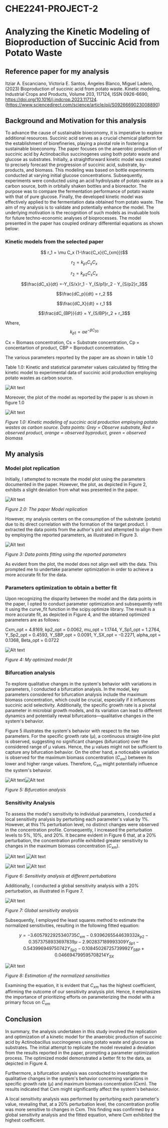 # CHE2241-PROJECT-2

# Analyzing the Kinetic Modeling of Bioproduction of Succinic Acid from Potato Waste

## Reference paper for my analysis

Itziar A. Escanciano, Victoria E. Santos, Ángeles Blanco, Miguel Ladero, (2023) Bioproduction of succinic acid from potato waste. Kinetic modeling, Industrial Crops and Products, Volume 203, 117124, ISSN 0926-6690, https://doi.org/10.1016/j.indcrop.2023.117124. (https://www.sciencedirect.com/science/article/pii/S0926669023008890)

## Background and Motivation for this analysis

To advance the cause of sustainable bioeconomy, it is imperative to explore additional resources. Succinic acid serves as a crucial chemical platform for the establishment of biorefineries, playing a pivotal role in fostering a sustainable bioeconomy. The paper focuses on the anaerobic production of succinic acid by Actinobacillus succinogenes using both potato waste and glucose as substrates. Initially, a straightforward kinetic model was created to precisely forecast the progression of succinic acid, substrate, by-products, and biomass. This modeling was based on bottle experiments conducted at varying initial glucose concentrations. Subsequently, experiments were conducted using an acid hydrolysate of potato waste as a carbon source, both in orbitally shaken bottles and a bioreactor. The purpose was to compare the fermentation performance of potato waste with that of pure glucose. Finally, the developed kinetic model was effectively applied to the fermentation data obtained from potato waste. The aim of my analysis is to validate and potentially enhance the model. The underlying motivation is the recognition of such models as invaluable tools for future techno-economic analyses of bioprocesses. The model presented in the paper has coupled ordinary differential equations as shown below:


### Kinetic models from the selected paper

$$ r_1 = \mu C_x (1-\frac{C_x}{C_{xm}})$$


$$ r_2 = k_{p1}C_sC_x$$


$$ r_2 = k_{p2}C_sC_x$$


$$\frac{dC_s}{dt} =-Y_{S/x}r_1 - Y_{S/p1}r_2 - Y_{S/p2}r_3$$


$$\frac{dC_p}{dt} = r_2 $$


$$\frac{dC_X}{dt} = r_1 $$

$$\frac{dC_{BP}}{dt} = Y_{S/BP}r_2 + r_3$$


Where, $$k_{p1} = \alpha e^{-\beta C_{S0}} $$

Cx = Biomass concentration, Cs = Substrate concentration, Cp = concentartion of product, CBP = Biproduct concentration.

The various parameters reported by the paper are as shown in table 1.0

Table 1.0: Kinetic and statistical parameter values calculated by fitting the kinetic model to 
experimental data of succinic acid production employing potato wastes as carbon source.

![Alt text](image.png)

Moreover, the plot of the model as reported by the paper is as shown in figure 1.0


![Alt text](image-1.png)

*Figure 1.0: Kinetic modeling of succinic acid production employing potato wastes as carbon source.
Data points: Grey = Observe substrate, Red = observed product, orange = observed byproduct, green = observed biomass*

## My analysis

### Model plot replication

Initially, I attempted to recreate the model plot using the parameters documented in the paper. However, the plot, as depicted in Figure 2, exhibits a slight deviation from what was presented in the paper.

![Alt text](image-2.png)

*Figure 2.0: The paper Model replication*

However, my analysis centers on the consumption of the substrate (potato) due to its direct correlation with the formation of the target product. I extracted the data points from the author's plot and attempted to align them by employing the reported parameters, as illustrated in Figure 3.

![Alt text](image-3.png)

*Figure 3: Data points fitting using the reported parameters*

As evident from the plot, the model does not align well with the data. This prompted me to undertake parameter optimization in order to achieve a more accurate fit for the data.

### Parameters optimization to obtain a better fit

Upon recognizing the disparity between the model and the data points in the paper, I opted to conduct parameter optimization and subsequently refit it using the curve_fit function in the scipy.optimize library. The result is a more accurate fit, as depicted in Figure 4, and the obtained optimized parameters are as follows:

Cxm_opt = 4.8169,  kp2_opt = 0.0062, mu_opt = 1.1744, Y_Sp1_opt = 1.2764, Y_Sp2_opt = 0.4593, Y_SBP_opt = 0.0091, Y_SX_opt = -0.2271, alpha_opt = 0.1368, Beta_opt = 0.0722

![Alt text](image-4.png)

*Figure 4: My optimized model fit*

### Bifurcation analysis

To explore qualitative changes in the system's behavior with variations in parameters, I conducted a bifurcation analysis. In the model, key parameters considered for bifurcation analysis include the maximum biomass concentration, which could be crucial, especially if it influences succinic acid selectivity. Additionally, the specific growth rate is a pivotal parameter in microbial growth models, and its variation can lead to different dynamics and potentially reveal bifurcations—qualitative changes in the system's behavior.

Figure 5 illustrates the system's behavior with respect to the two parameters. For the specific growth rate (μ), a continuous straight-line plot is observed, suggesting no significant changes (bifurcation) over the considered range of μ values. Hence, the μ values might not be sufficient to capture any bifurcation behavior. On the other hand, a noticeable variation is observed for the maximum biomass concentration ($C_{xm}$) between its lower and higher range values. Therefore, $C_{xm}$ might potentially influence the system's behavior.


![Alt text](image-12.png)![Alt text](image-13.png) 


*Figure 5: Bifurcation analysis*


### Sensitivity Analysis 

To assess the model's sensitivity to individual parameters, I conducted a local sensitivity analysis by perturbing each parameter's value by 1%. However, at this 1% perturbation level, no distinct changes were observed in the concentration profile. Consequently, I increased the perturbation levels to 5%, 10%, and 20%. It became evident in Figure 6 that, at a 20% perturbation, the concentration profile exhibited greater sensitivity to changes in the maximum biomass concentration ($C_{xm}$).

![Alt text](image-5.png)  ![Alt text](image-6.png)

![Alt text](image-7.png)  ![Alt text](image-9.png)

*Figure 6: Sensitivity analysis at different pertubations*


Additionally, I conducted a global sensitivity analysis with a 20% perturbation, as illustrated in Figure 7.


![Alt text](image-10.png)

*Figure 7: Global sensitivity analysis*


Subsequently, I employed the least squares method to estimate the normalized sensitivities, resulting in the following fitted equation:

$$y =  -3.6057922925340735 C_{xm} - 0.9396265544639332 k_{p2} - 0.3573758933697839 \mu - 2.902837189993309 Y_{Sp1} - 0.543996949750742 Y_{Sp2} - 0.10845026725739992 Y_{SBP} + 0.046694799595708214 Y_{SX}$$


![Alt text](image-11.png)

*Figure 8: Estimation of the normalized sensitivities*

Examining the equation, it is evident that $C_{xm}$ has the highest coefficient, affirming the outcome of our sensitivity analysis plot. Hence, it emphasizes the importance of prioritizing efforts on parameterizing the model with a primary focus on $C_{xm}$

## Conclusion

In summary, the analysis undertaken in this study involved the replication and optimization of a kinetic model for the anaerobic production of succinic acid by Actinobacillus succinogenes using potato waste and glucose as substrates. The initial attempt to replicate the model revealed a deviation from the results reported in the paper, prompting a parameter optimization process. The optimized model demonstrated a better fit to the data, as depicted in Figure 4.

Furthermore, a bifurcation analysis was conducted to investigate the qualitative changes in the system's behavior concerning variations in specific growth rate (μ) and maximum biomass concentration (Cxm). The results indicated that Cxm
might significantly affect the system's behavior.

A local sensitivity analysis was performed by perturbing each parameter's value, revealing that, at a 20% perturbation level, the concentration profile was more sensitive to changes in Cxm. This finding was confirmed by a global sensitivity analysis and the fitted equation, where Cxm exhibited the highest coefficient. 












